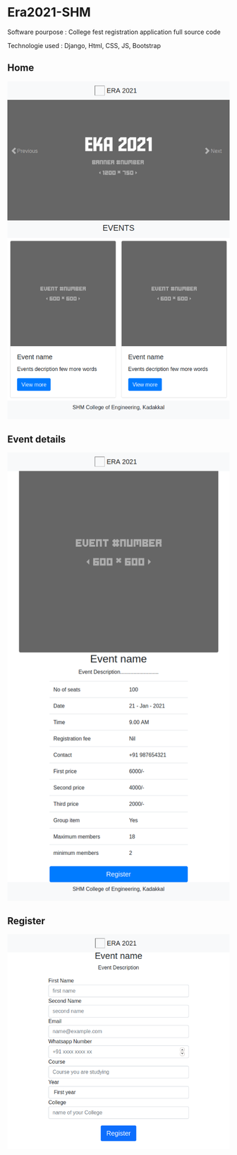 # Era2021-SHM
Software pourpose : College fest registration application full source code

Technologie used  : Django, Html, CSS, JS, Bootstrap

## Home
![Home](screenshots/index.png)
## Event details
![Event details](screenshots/event-details.png)
## Register
![Register](screenshots/register.png)
